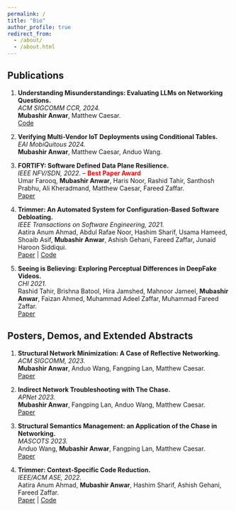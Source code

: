 ```yaml
---
permalink: /
title: "Bio"
author_profile: true
redirect_from: 
  - /about/
  - /about.html
---
```


<!-- Bio
------ -->


Publications
------
1. **Understanding Misunderstandings: Evaluating LLMs on Networking Questions.**  
   *ACM SIGCOMM CCR, 2024.*  
   **Mubashir Anwar**, Matthew Caesar.<br>[Code](https://github.com/mudbri/LLM-Network-Eval)

2. **Verifying Multi-Vendor IoT Deployments using Conditional Tables.**  
   *EAI MobiQuitous 2024.*  
   **Mubashir Anwar**, Matthew Caesar, Anduo Wang.
   <!-- [Paper](https://dl.acm.org/doi/abs/10.1145/3411764.3445699) | [Code](https://github.com/nsgLUMS/cellclone) -->

3. **FORTIFY: Software Defined Data Plane Resilience.**  
   *IEEE NFV/SDN, 2022.*  – <span style="color:red;">**Best Paper Award**</span><br>
  Umar Farooq, **Mubashir Anwar**, Haris Noor, Rashid Tahir, Santhosh Prabhu, Ali Kheradmand, Matthew Caesar, Fareed Zaffar.<br> 
   [Paper](https://ieeexplore.ieee.org/abstract/document/9974617)

4. **Trimmer: An Automated System for Configuration-Based Software Debloating.**  
   *IEEE Transactions on Software Engineering, 2021.*  
   Aatira Anum Ahmad, Abdul Rafae Noor, Hashim Sharif, Usama Hameed, Shoaib Asif, **Mubashir Anwar**, Ashish Gehani, Fareed Zaffar, Junaid Haroon Siddiqui.<br>
   [Paper](https://ieeexplore.ieee.org/document/9478582) | [Code](https://github.com/ashish-gehani/Trimmer)

5. **Seeing is Believing: Exploring Perceptual Differences in DeepFake Videos.**  
   *CHI 2021.*  
   Rashid Tahir, Brishna Batool, Hira Jamshed, Mahnoor Jameel, **Mubashir Anwar**, Faizan Ahmed, Muhammad Adeel Zaffar, Muhammad Fareed Zaffar.<br> 
   [Paper](https://dl.acm.org/doi/abs/10.1145/3411764.3445699)

Posters, Demos, and Extended Abstracts
------
1. **Structural Network Minimization: A Case of Reflective Networking.**  
   *ACM SIGCOMM, 2023.*  
   **Mubashir Anwar**, Anduo Wang, Fangping Lan, Matthew Caesar.<br>
   [Paper](https://dl.acm.org/doi/abs/10.1145/3603269.3610847)

2. **Indirect Network Troubleshooting with The Chase.**  
   *APNet 2023.*  
   **Mubashir Anwar**, Fangping Lan, Anduo Wang, Matthew Caesar.<br> 
   [Paper](https://dl.acm.org/doi/abs/10.1145/3600061.3603137)

3. **Structural Semantics Management: an Application of the Chase in Networking.**  
   *MASCOTS 2023.*  
   Anduo Wang, **Mubashir Anwar**, Fangping Lan, Matthew Caesar.<br> 
   [Paper](https://www.computer.org/csdl/proceedings-article/mascots/2023/10387636/1TKR5FvZiBq)

4. **Trimmer: Context-Specific Code Reduction.**  
   *IEEE/ACM ASE, 2022.*  
   Aatira Anum Ahmad, **Mubashir Anwar**, Hashim Sharif, Ashish Gehani, Fareed Zaffar.<br> 
   [Paper](https://dl.acm.org/doi/10.1145/3551349.3559529) | [Code](https://github.com/ashish-gehani/Trimmer)



